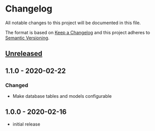 # Changelog

All notable changes to this project will be documented in this file.

The format is based on [Keep a Changelog](http://keepachangelog.com/en/1.0.0/)
and this project adheres to [Semantic Versioning](http://semver.org/spec/v2.0.0.html).

## [Unreleased]

## 1.1.0 - 2020-02-22

### Changed

- Make database tables and models configurable

## 1.0.0 - 2020-02-16

- initial release

[Unreleased]: https://github.com/kodekeep/laravel-announcements/compare/master...develop
